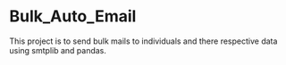 # Bulk_Auto_Email
This project is to send bulk mails to individuals and there respective data using smtplib and pandas.
